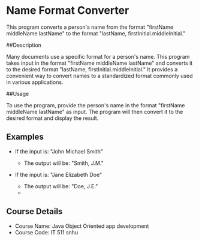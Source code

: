 # Name Format Converter

This program converts a person's name from the format "firstName middleName lastName" to the format "lastName, firstInitial.middleInitial."

##Description

Many documents use a specific format for a person's name. This program takes input in the format "firstName middleName lastName" and converts it to the desired format "lastName, firstInitial.middleInitial." It provides a convenient way to convert names to a standardized format commonly used in various applications.

##Usage

To use the program, provide the person's name in the format "firstName middleName lastName" as input. The program will then convert it to the desired format and display the result.

## Examples

- If the input is: "John Michael Smith"
  - The output will be: "Smith, J.M."

- If the input is: "Jane Elizabeth Doe"
  - The output will be: "Doe, J.E."
  - 
## Course Details

- Course Name: Java Object Oriented app development 
- Course Code: IT 511 snhu


